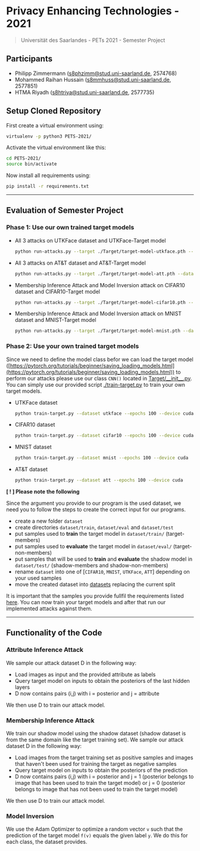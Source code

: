 # Privacy Enhancing Technologies - 2021
> Universität des Saarlandes - PETs 2021 - Semester Project

## Participants
- Philipp Zimmermann (s8phzimm@stud.uni-saarland.de, 2574768)
- Mohammed Raihan Hussain (s8mmhuss@stud.uni-saarland.de, 2577851)
- HTMA Riyadh (s8htriya@stud.uni-saarland.de, 2577735)

## Setup Cloned Repository
First create a virtual environment using:
```bash
virtualenv -p python3 PETS-2021/
```
Activate the virtual environment like this:
```bash
cd PETS-2021/
source bin/activate
```
Now install all requirements using:
```bash
pip install -r requirements.txt
```
---

## Evaluation of Semester Project

### Phase 1: Use our own trained target models
- All 3 attacks on UTKFace dataset and UTKFace-Target model
    ```bash
    python run-attacks.py --target ./Target/target-model-utkface.pth --dataset utkface --inferred-attribute race --device cuda
    ```
    
- All 3 attacks on AT&T dataset and AT&T-Target model
    ```bash
    python run-attacks.py --target ./Target/target-model-att.pth --dataset att --inferred-attribute glasses --device cuda
    ```

- Membership Inference Attack and Model Inversion attack on CIFAR10 dataset and CIFAR10-Target model
    ```bash
    python run-attacks.py --target ./Target/target-model-cifar10.pth --dataset cifar10 --device cuda
    ```

- Membership Inference Attack and Model Inversion attack on MNIST dataset and MNIST-Target model
    ```bash
    python run-attacks.py --target ./Target/target-model-mnist.pth --dataset mnist --device cuda
    ```

### Phase 2: Use your own trained target models
Since we need to define the model class befor we can load the target model ([https://pytorch.org/tutorials/beginner/saving_loading_models.html](https://pytorch.org/tutorials/beginner/saving_loading_models.html)) to perform our attacks please use our class `CNN()` located in [Target/\_\_init__.py](Target/__init__.py). You can simply use our provided script [./train-target.py](train-target.py) to train your own target models. 
- UTKFace dataset
    ```bash
    python train-target.py --dataset utkface --epochs 100 --device cuda
    ```
- CIFAR10 dataset
    ```bash
    python train-target.py --dataset cifar10 --epochs 100 --device cuda
    ```
- MNIST dataset
    ```bash
    python train-target.py --dataset mnist --epochs 100 --device cuda
    ```
- AT&T dataset
    ```bash
    python train-target.py --dataset att --epochs 100 --device cuda
    ```

**[ ! ] Please note the following**

Since the argument you provide to our program is the used dataset, we need you to follow the steps to create the correct input for our programs.

- create a new folder `dataset`
- create directories `dataset/train`, `dataset/eval` and `dataset/test`
- put samples used to **train** the target model in `dataset/train/` (target-members)
- put samples used to **evaluate** the target model in `dataset/eval/` (target-non-members)
- put samples that will be used to **train** and **evaluate** the shadow model in `dataset/test/` (shadow-members and shadow-non-members)
- rename `dataset` into one of [`CIFAR10`, `MNIST`, `UTKFace`, `ATT`] depending on your used samples 
- move the created dataset into [datasets](datasets/) replacing the current split

It is important that the samples you provide fullfil the requirements listed [here](datasets/README.md). You can now train your target models and after that run our implemented attacks against them.

---

## Functionality of the Code

### Attribute Inference Attack
We sample our attack dataset D in the following way:

- Load images as input and the provided attribute as labels
- Query target model on inputs to obtain the posteriors of the last hidden layers
- D now contains pairs (i,j) with i = posterior and j = attribute

We then use D to train our attack model.

### Membership Inference Attack
We train our shadow model using the shadow dataset (shadow dataset is from the same domain like the target training set).
We sample our attack dataset D in the following way:

- Load images from the target training set as positive samples and images that haven't been used for training the target as negative samples
- Query target model on inputs to obtain the posteriors of the prediction
- D now contains pairs (i,j) with i = posterior and j = 1 (posterior belongs to image that has been used to train the target model) or j = 0 (posterior belongs to image that has not been used to train the target model)

We then use D to train our attack model.

### Model Inversion
We use the Adam Optimizer to optimize a random vector `v` such that the prediction of the target model `f(v)` equals the given label `y`. 
We do this for each class, the dataset provides.